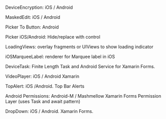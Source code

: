 
DeviceEncryption: iOS / Android

MaskedEdit: iOS / Android

Picker To Button: Android 

Picker iOS/Android:  Hide/replace with control

LoadingViews:  overlay fragments or UIViews to show loading indicator

iOSMarqueeLabel:  renderer for Marquee label in iOS

DeviceTask:  Finite Length Task and Android Service for Xamarin Forms.

VideoPlayer: iOS / Android Xamarin

TopAlert: iOS /Android.  Top Bar Alerts

Android Permissions:  Android-M / Mashmellow Xamarin Forms Permission Layer (uses Task and await pattern)

DropDown: iOS / Android.  Xamarin Forms.
